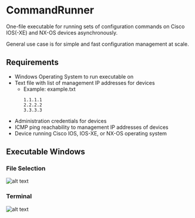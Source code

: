# CommandRunner
One-file executable for running sets of configuration commands on Cisco IOS(-XE) and NX-OS devices asynchronously.

General use case is for simple and fast configuration management at scale.
## Requirements
- Windows Operating System to run executable on
- Text file with list of management IP addresses for devices
  - Example: example.txt
    ```
    1.1.1.1
    2.2.2.2
    3.3.3.3
    ```
- Administration credentials for devices
- ICMP ping reachability to management IP addresses of devices
- Device running Cisco IOS, IOS-XE, or NX-OS operating system
## Executable Windows
### File Selection
![alt text](https://i.imgur.com/DM1l7NL.png)
### Terminal
![alt text](https://i.imgur.com/aDrof02.png)